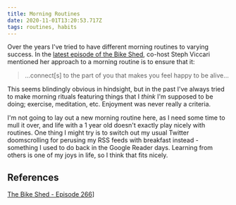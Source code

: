 ```yaml
---
title: Morning Routines
date: 2020-11-01T13:20:53.717Z
tags: routines, habits
---
```


Over the years I've tried to have different morning routines to varying success. In the [latest
episode of the Bike Shed](https://www.bikeshed.fm/266), co-host Steph Viccari mentioned her approach
to a morning routine is to ensure that it:

> ...connect[s] to the part of you that makes you feel happy to be alive...

This seems blindingly obvious in hindsight, but in the past I've always tried to make morning rituals
featuring things that I *think* I'm supposed to be doing; exercise, meditation, etc. Enjoyment was
never really a criteria.

I'm not going to lay out a new morning routine here, as I need some time to mull it over, and life
with a 1 year old doesn't exactly play nicely with routines. One thing I might try is to switch out
my usual Twitter doomscrolling for perusing my RSS feeds with breakfast instead - something I used
to do back in the Google Reader days. Learning from others is one of my joys in life, so I think that
fits nicely.

## References

[The Bike Shed - Episode 266](https://www.bikeshed.fm/266)]
